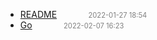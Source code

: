   - [README]()<span style="padding-left:2em;color:orange"></span><span style="color:gray;font-size:.8em;padding-left:2em">2022-01-27 18:54</span>
  - [Go](go)<span style="padding-left:2em;color:orange"></span><span style="color:gray;font-size:.8em;padding-left:2em">2022-02-07 16:23</span>
